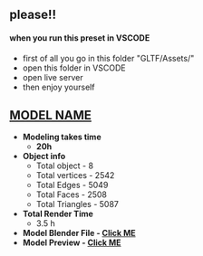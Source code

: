 
<h2>please!! </h2>
<h4>when you run this preset in VSCODE </h4>

- first of all you go in this folder "GLTF/Assets/"
- open this folder in VSCODE
- open live server
- then enjoy yourself


<h2><a href="#">MODEL NAME</a></h2>
<ul>
<li><strong>Modeling takes time</strong>
<ul>
<li><strong>20h</strong></li>
</ul>
</li>
<li><strong>Object info</strong>
<ul>
<li>Total object - 8</li>
<li>Total vertices - 2542</li>
<li>Total Edges - 5049</li>
<li>Total Faces - 2508</li>
<li>Total Triangles - 5087</li>
</ul>
</li>
<li><strong>Total Render Time</strong><br />
<ul>
<li>3.5 h</li>
</ul>
</li>
<li><strong>Model Blender File - <a href="#">Click ME</a></strong></li>
<li><strong>Model Preview - <a href="#">Click ME</a></strong></li>
</ul>
<p>&nbsp;</p>
<p>&nbsp;</p>
